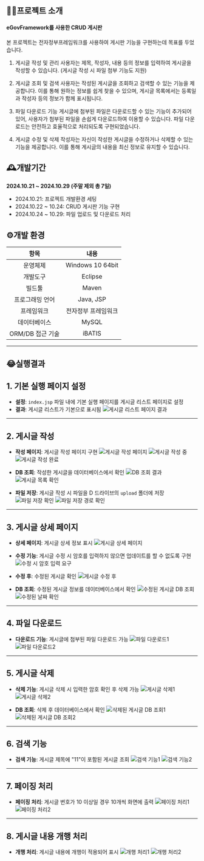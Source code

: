 ## 👨‍🏫프로젝트 소개
#### eGovFramework를 사용한 CRUD 게시판

본 프로젝트는 전자정부프레임워크를 사용하여 게시판 기능을 구현하는데 목표를 두었습니다.

1. 게시글 작성 및 관리
사용자는 제목, 작성자, 내용 등의 정보를 입력하여 게시글을 작성할 수 있습니다. (게시글 작성 시 파일 첨부 기능도 지원)

2. 게시글 조회 및 검색
사용자는 작성된 게시글을 조회하고 검색할 수 있는 기능을 제공합니다. 이를 통해 원하는 정보를 쉽게 찾을 수 있으며, 게시글 목록에서는 등록일과 작성자 등의 정보가 함께 표시됩니다.

3. 파일 다운로드 기능
게시글에 첨부된 파일은 다운로드할 수 있는 기능이 추가되어 있어, 사용자가 첨부된 파일을 손쉽게 다운로드하여 이용할 수 있습니다. 파일 다운로드는 안전하고 효율적으로 처리되도록 구현되었습니다.

4. 게시글 수정 및 삭제
작성자는 자신이 작성한 게시글을 수정하거나 삭제할 수 있는 기능을 제공합니다. 이를 통해 게시글의 내용을 최신 정보로 유지할 수 있습니다.

## 🕰️개발기간
**2024.10.21 ~ 2024.10.29 (주말 제외 총 7일)**
- 2024.10.21: 프로젝트 개발환경 세팅
- 2024.10.22 ~ 10.24: CRUD 게시판 기능 구현
- 2024.10.24 ~ 10.29: 파일 업로드 및 다운로드 처리

## ⚙️개발 환경
| **항목**          | **내용**                   |
|:-----------------:|:---------------------------:|
| 운영체제          | Windows 10 64bit            |
| 개발도구          | Eclipse                     |
| 빌드툴            | Maven                       |
| 프로그래밍 언어    | Java, JSP                  |
| 프레임워크        | 전자정부 프레임워크         |
| 데이터베이스      | MySQL                       |
|ORM/DB 접근 기술   | iBATIS                      |

---

## 😂실행결과
## 1. 기본 실행 페이지 설정
- **설정**: `index.jsp` 파일 내에 기본 실행 페이지를 게시글 리스트 페이지로 설정
- **결과**: 게시글 리스트가 기본으로 표시됨
![게시글 리스트 페이지 결과](https://github.com/user-attachments/assets/58a1c3f8-c5db-4efa-ab6e-ffc955b0842b)

---

## 2. 게시글 작성
- **작성 페이지**: 게시글 작성 페이지 구현
![게시글 작성 페이지](https://github.com/user-attachments/assets/9d485b51-7a25-444e-a9e2-1a34615c4b9a)
![게시글 작성 중](https://github.com/user-attachments/assets/fb3330dc-1715-4897-9024-9db9c324e8af)
![게시글 작성 완료](https://github.com/user-attachments/assets/1a94e34c-0c2c-4c61-894b-65a692c70efb)

- **DB 조회**: 작성한 게시글을 데이터베이스에서 확인
![DB 조회 결과](https://github.com/user-attachments/assets/0c83912b-1238-4db0-a6bf-6527a920a8e4)
![게시글 목록 확인](https://github.com/user-attachments/assets/69c96689-9f62-42e1-840d-8759f992f889)

- **파일 저장**: 게시글 작성 시 파일을 D 드라이브의 `upload` 폴더에 저장
![파일 저장 확인](https://github.com/user-attachments/assets/3ecab81b-12e2-4873-8aec-3a6bb7fee37b)
![파일 저장 경로 확인](https://github.com/user-attachments/assets/909821c7-c347-4975-98fa-9f04a7d75574)

---

## 3. 게시글 상세 페이지
- **상세 페이지**: 게시글 상세 정보 표시
![게시글 상세 페이지](https://github.com/user-attachments/assets/7f3cfb59-290b-4b05-88d6-32006ebabf9e)

- **수정 기능**: 게시글 수정 시 암호를 입력하지 않으면 업데이트를 할 수 없도록 구현
![수정 시 암호 입력 요구](https://github.com/user-attachments/assets/9bff2d10-68d8-414d-8091-d2de6b56e919)

- **수정 후**: 수정된 게시글 확인
![게시글 수정 후](https://github.com/user-attachments/assets/41d9b4ae-c2d3-4fce-bbdf-48387c9fa715)

- **DB 조회**: 수정된 게시글 정보를 데이터베이스에서 확인
![수정된 게시글 DB 조회](https://github.com/user-attachments/assets/90d54160-f625-4a3f-82c8-641c09d5500a)
![수정된 날짜 확인](https://github.com/user-attachments/assets/eaa5bb43-e83e-408e-a49b-40d37dd2a3d9)

---

## 4. 파일 다운로드
- **다운로드 기능**: 게시글에 첨부된 파일 다운로드 가능
![파일 다운로드1](https://github.com/user-attachments/assets/8db38d45-58e9-4180-aff3-c1e69a3fda0d)
![파일 다운로드2](https://github.com/user-attachments/assets/97cdaf70-84c6-4b5d-af71-9ead47cb7230)

---

## 5. 게시글 삭제
- **삭제 기능**: 게시글 삭제 시 입력한 암호 확인 후 삭제 가능
![게시글 삭제1](https://github.com/user-attachments/assets/5a1b14eb-5e46-44f4-9a2d-08f2c7717756)
![게시글 삭제2](https://github.com/user-attachments/assets/c9e1f7e7-855b-43a8-bdc3-0443ea10ff28)

- **DB 조회**: 삭제 후 데이터베이스에서 확인
![삭제된 게시글 DB 조회1](https://github.com/user-attachments/assets/eb630d43-c85d-400d-8cc4-ee09b55af833)
![삭제된 게시글 DB 조회2](https://github.com/user-attachments/assets/94c0ceea-bd31-45e6-8747-2c3433ddcde7)

---

## 6. 검색 기능
- **검색 기능**: 게시글 제목에 "11"이 포함된 게시글 조회
![검색 기능1](https://github.com/user-attachments/assets/bb7b5653-9dc8-4622-9fa5-3927de1d4023)
![검색 기능2](https://github.com/user-attachments/assets/eeee50fd-a50d-4383-996b-93ca01ff7097)

---

## 7. 페이징 처리
- **페이징 처리**: 게시글 번호가 10 이상일 경우 10개씩 화면에 출력
![페이징 처리1](https://github.com/user-attachments/assets/b4f106f4-5759-486c-b7cd-e565d81239cc)
![페이징 처리2](https://github.com/user-attachments/assets/090f462e-0b0b-47a4-90a8-746878e1dc56)

---

## 8. 게시글 내용 개행 처리
- **개행 처리**: 게시글 내용에 개행이 적용되어 표시
![개행 처리1](https://github.com/user-attachments/assets/7a5fcf3b-f4e8-44e8-88c2-0324b02bbd99)
![개행 처리2](https://github.com/user-attachments/assets/d1386486-3807-4d27-a248-e95855266872)

